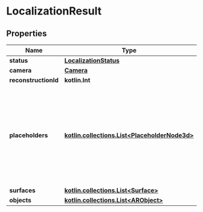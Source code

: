
# LocalizationResult

## Properties
Name | Type | Description | Notes
------------ | ------------- | ------------- | -------------
**status** | [**LocalizationStatus**](LocalizationStatus.md) |  | 
**camera** | [**Camera**](Camera.md) |  |  [optional]
**reconstructionId** | **kotlin.Int** |  |  [optional]
**placeholders** | [**kotlin.collections.List&lt;PlaceholderNode3d&gt;**](PlaceholderNode3d.md) | Pose describes position and orientation in reconstruction coordinate system. Frame describes 4 points in placeholder coordinate system. |  [optional]
**surfaces** | [**kotlin.collections.List&lt;Surface&gt;**](Surface.md) |  |  [optional]
**objects** | [**kotlin.collections.List&lt;ARObject&gt;**](ARObject.md) |  |  [optional]



